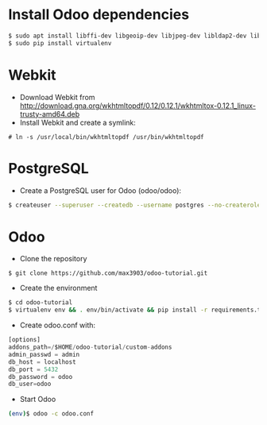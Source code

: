 # Install Odoo dependencies

```bash
$ sudo apt install libffi-dev libgeoip-dev libjpeg-dev libldap2-dev libsasl2-dev libxml2-dev libxslt1-dev node-less postgresql postgresql-server-dev-9.5 python-dev python-pip python-psycopg2 zlib1g-dev
$ sudo pip install virtualenv
```

# Webkit

* Download Webkit from http://download.gna.org/wkhtmltopdf/0.12/0.12.1/wkhtmltox-0.12.1_linux-trusty-amd64.deb
* Install Webkit and create a symlink:

`# ln -s /usr/local/bin/wkhtmltopdf /usr/bin/wkhtmltopdf`

# PostgreSQL
 
* Create a PostgreSQL user for Odoo (odoo/odoo):

```bash
$ createuser --superuser --createdb --username postgres --no-createrole --pwprompt odoo
```

# Odoo

* Clone the repository

`$ git clone https://github.com/max3903/odoo-tutorial.git`

* Create the environment

```bash
$ cd odoo-tutorial
$ virtualenv env && . env/bin/activate && pip install -r requirements.txt
```

* Create odoo.conf with:

```python
[options]
addons_path=/$HOME/odoo-tutorial/custom-addons
admin_passwd = admin
db_host = localhost
db_port = 5432
db_password = odoo
db_user=odoo
```

* Start Odoo

```bash
(env)$ odoo -c odoo.conf
```

